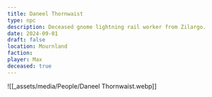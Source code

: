 ```yaml
---
title: Daneel Thornwaist
type: npc
description: Deceased gnome lightning rail worker from Zilargo.
date: 2024-09-01
draft: false
location: Mournland
faction: 
player: Max
deceased: true
---
```

![[_assets/media/People/Daneel Thornwaist.webp]]